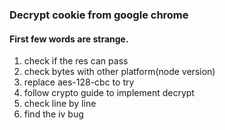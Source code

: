 
### Decrypt cookie from google chrome

#### First few words are strange.
1. check if the res can pass
2. check bytes with other platform(node version)
3. replace aes-128-cbc to try
4. follow crypto guide to implement decrypt
5. check line by line
6. find the iv bug
